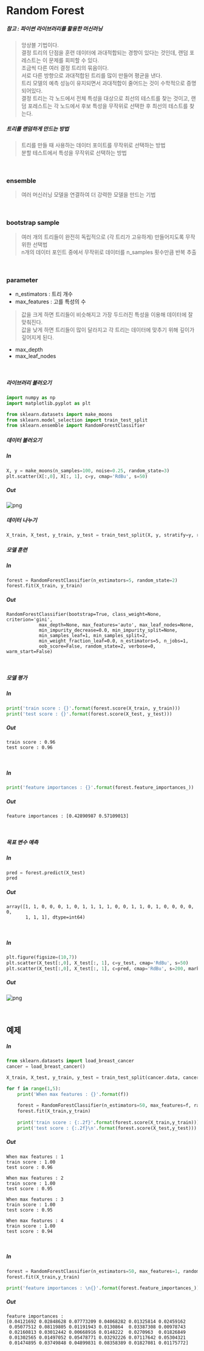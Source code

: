 
# Random Forest

##### 참고 : 파이썬 라이브러리를 활용한 머신러닝

> 앙상블 기법이다. <br>
> 결정 트리의 단점을 훈련 데이터에 과대적합되는 경향이 있다는 것인데, 랜덤 포레스트는 이 문제를 회피할 수 있다. <br>
> 조금씩 다른 여러 결정 트리의 묶음이다. <br>
> 서로 다른 방향으로 과대적합된 트리를 많이 만들어 평균을 낸다. <br>
> 트리 모델의 예측 성능이 유지되면서 과대적합이 줄어드는 것이 수학적으로 증명되어있다. <br>
> 결정 트리는 각 노드에서 전체 특성을 대상으로 최선의 테스트를 찾는 것이고, 랜덤 포레스트는 각 노드에서 후보 특성을 무작위로 선택한 후 최선의 테스트를 찾는다. <br>

##### 트리를 랜덤하게 만드는 방법
> 트리를 만들 때 사용하는 데이터 포이트를 무작위로 선택하는 방법 <br>
> 분할 테스트에서 특성을 무작위로 선택하는 방법

<br>

### ensemble
> 여러 머신러닝 모델을 연결하여 더 강력한 모델을 만드는 기법 <br>

<br>

### bootstrap sample
> 여러 개의 트리들이 완전히 독립적으로 (각 트리가 고유하게) 만들어지도록 무작위한 선택법 <br>
> n개의 데이터 포인트 중에서 무작위로 데이터를 n_samples 횟수만큼 반복 추출

<br>

### parameter
* n_estimators : 트리 개수
* max_features : 고를 특성의 수
> 값을 크게 하면 트리들이 비슷해지고 가장 두드러진 특성을 이용해 데이터에 잘 맞춰진다. <br>
> 값을 낮게 하면 트리들이 많이 달라지고 각 트리는 데이터에 맞추기 위해 깊이가 깊어지게 된다.
* max_depth
* max_leaf_nodes

<br>

##### 라이브러리 불러오기


```python
import numpy as np
import matplotlib.pyplot as plt
```


```python
from sklearn.datasets import make_moons
from sklearn.model_selection import train_test_split
from sklearn.ensemble import RandomForestClassifier
```

##### 데이터 불러오기

##### In
```python
X, y = make_moons(n_samples=100, noise=0.25, random_state=3)
plt.scatter(X[:,0], X[:, 1], c=y, cmap='RdBu', s=50)
```
##### Out
![png](png/forest_output_10_1.png)


##### 데이터 나누기


```python
X_train, X_test, y_train, y_test = train_test_split(X, y, stratify=y, random_state=0)
```

##### 모델 훈련

##### In
```python
forest = RandomForestClassifier(n_estimators=5, random_state=2)
forest.fit(X_train, y_train)
```
##### Out
    RandomForestClassifier(bootstrap=True, class_weight=None, criterion='gini',
                max_depth=None, max_features='auto', max_leaf_nodes=None,
                min_impurity_decrease=0.0, min_impurity_split=None,
                min_samples_leaf=1, min_samples_split=2,
                min_weight_fraction_leaf=0.0, n_estimators=5, n_jobs=1,
                oob_score=False, random_state=2, verbose=0, warm_start=False)

<br>

##### 모델 평가

##### In
```python
print('train score : {}'.format(forest.score(X_train, y_train)))
print('test score : {}'.format(forest.score(X_test, y_test)))
```
##### Out
    train score : 0.96
    test score : 0.96
    
<br>

##### In
```python
print('feature importances : {}'.format(forest.feature_importances_))
```
##### Out
    feature importances : [0.42890987 0.57109013]
    
<br>

##### 목표 변수 예측

##### In
```python
pred = forest.predict(X_test)
pred
```
##### Out
    array([1, 1, 0, 0, 0, 1, 0, 1, 1, 1, 1, 0, 0, 1, 1, 0, 1, 0, 0, 0, 0, 0,
           1, 1, 1], dtype=int64)

<br>

##### In
```python
plt.figure(figsize=(10,7))
plt.scatter(X_test[:,0], X_test[:, 1], c=y_test, cmap='RdBu', s=50)
plt.scatter(X_test[:,0], X_test[:, 1], c=pred, cmap='RdBu', s=200, marker='x')
```
##### Out
![png](png/forest_output_20_1.png)

<br>

## 예제

##### In
```python
from sklearn.datasets import load_breast_cancer
cancer = load_breast_cancer()

X_train, X_test, y_train, y_test = train_test_split(cancer.data, cancer.target, stratify=cancer.target, random_state=0)

for f in range(1,5):
    print('When max features : {}'.format(f))
    
    forest = RandomForestClassifier(n_estimators=50, max_features=f, random_state=0)
    forest.fit(X_train,y_train)
    
    print('train score : {:.2f}'.format(forest.score(X_train,y_train)))
    print('test score : {:.2f}\n'.format(forest.score(X_test,y_test)))
```
##### Out
    When max features : 1
    train score : 1.00
    test score : 0.96
    
    When max features : 2
    train score : 1.00
    test score : 0.95
    
    When max features : 3
    train score : 1.00
    test score : 0.95
    
    When max features : 4
    train score : 1.00
    test score : 0.94
    
<br>

##### In
```python
forest = RandomForestClassifier(n_estimators=50, max_features=1, random_state=0)
forest.fit(X_train,y_train)

print('feature importances : \n{}'.format(forest.feature_importances_))
```
##### Out
    feature importances : 
    [0.04121692 0.02848628 0.07773209 0.04068282 0.01325814 0.02459162
     0.05077512 0.08119805 0.01191943 0.0130864  0.03387308 0.00978743
     0.02160813 0.03012442 0.00668916 0.0148222  0.0270963  0.01826849
     0.01302565 0.01497052 0.05478771 0.03292226 0.07117642 0.05304321
     0.01474895 0.03749848 0.04899831 0.08358389 0.01827081 0.01175772]
    
